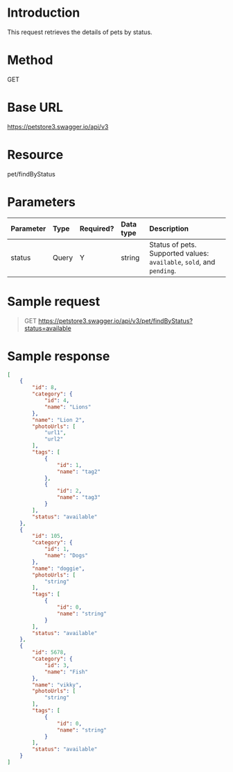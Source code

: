 # Introduction

This request retrieves the details of pets by status. 
# Method

GET

# Base URL

https://petstore3.swagger.io/api/v3

# Resource

pet/findByStatus

# Parameters

|Parameter|Type|Required?|Data type|Description|
|:--|:--|:--|:--|:--|
|status|Query|Y|string|Status of pets. Supported values: `available`, `sold`, and `pending`.|

# Sample request

> GET https://petstore3.swagger.io/api/v3/pet/findByStatus?status=available

# Sample response

```json
[
    {
        "id": 8,
        "category": {
            "id": 4,
            "name": "Lions"
        },
        "name": "Lion 2",
        "photoUrls": [
            "url1",
            "url2"
        ],
        "tags": [
            {
                "id": 1,
                "name": "tag2"
            },
            {
                "id": 2,
                "name": "tag3"
            }
        ],
        "status": "available"
    },
    {
        "id": 105,
        "category": {
            "id": 1,
            "name": "Dogs"
        },
        "name": "doggie",
        "photoUrls": [
            "string"
        ],
        "tags": [
            {
                "id": 0,
                "name": "string"
            }
        ],
        "status": "available"
    },
    {
        "id": 5678,
        "category": {
            "id": 3,
            "name": "Fish"
        },
        "name": "vikky",
        "photoUrls": [
            "string"
        ],
        "tags": [
            {
                "id": 0,
                "name": "string"
            }
        ],
        "status": "available"
    }
]
    
```